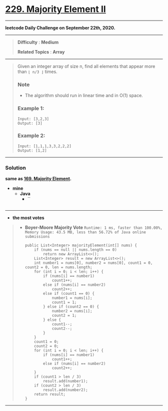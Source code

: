 # [229. Majority Element II](https://leetcode.com/problems/majority-element-ii/)

---

**leetcode Daily Challenge on September 22th, 2020.**

---

> **Difficulty** : **Medium**
>
> **Related Topics** : **Array**

---

> Given an integer array of size n, find all elements that appear more than `⌊ n/3 ⌋` times.
>
> ### Note
> * The algorithm should run in linear time and in O(1) space.
>
> ### Example 1:
> ```
> Input: [3,2,3]
> Output: [3]
> ```
>
> ### Example 2:
> ```
> Input: [1,1,1,3,3,2,2,2]
> Output: [1,2]
> ```

---


### Solution

**same as [169. Majority Element](https://github.com/103style/LeetCode/blob/master/Array/169.%20Majority%20Element.md).**

* **mine**
  * **Java**
    * ``
      ```

      ```

---

* **the most votes**
>  * **Boyer-Moore Majority Vote** `Runtime: 1 ms, faster than 100.00%, Memory Usage: 43.5 MB, less than 56.72% of Java online submissions`
>    ```
>    public List<Integer> majorityElement(int[] nums) {
>        if (nums == null || nums.length == 0)
>            return new ArrayList<>();
>        List<Integer> result = new ArrayList<>();
>        int number1 = nums[0], number2 = nums[0], count1 = 0, count2 = 0, len = nums.length;
>        for (int i = 0; i < len; i++) {
>            if (nums[i] == number1)
>                count1++;
>            else if (nums[i] == number2)
>                count2++;
>            else if (count1 == 0) {
>                number1 = nums[i];
>                count1 = 1;
>            } else if (count2 == 0) {
>                number2 = nums[i];
>                count2 = 1;
>            } else {
>                count1--;
>                count2--;
>            }
>        }
>        count1 = 0;
>        count2 = 0;
>        for (int i = 0; i < len; i++) {
>            if (nums[i] == number1)
>                count1++;
>            else if (nums[i] == number2)
>                count2++;
>        }
>        if (count1 > len / 3)
>            result.add(number1);
>        if (count2 > len / 3)
>            result.add(number2);
>        return result;
>    }
>    ```

---


